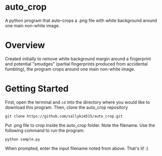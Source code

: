 # auto_crop
A python program that auto-crops a .png file with white background around one main non-white image.

# Overview
Created initially to remove white background margin around a fingerprint and potential "smudges" (partial fingerprints produced from accidental fumbling), the program crops around one main non-white image. 

# Getting Started
First, open the terminal and `cd` into the directory where you would like to download this program.
Then, clone the auto_crop repository
```
git clone https://github.com/sallykim515/auto_crop.git
```
Put .png file to crop inside the auto_crop folder. Note the filename.
Use the following command to run the program:
```
python sample.py
```
When prompted, enter the input filename noted from above. 
That's it! :)
